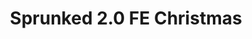 ---
slug: sprunked-20-fe-christmas-2618
title: Sprunked 2.0 FE Christmas
description: "Sprunked 2.0 FE Christmas is an exciting online game. Play for free directly in your browser!"
icon: /images/popular_mods/Sprunked 2.0 FE Christmas.png
url: https://wowtbc.net/sprunkin/sprunked-fe-christmas/index.html
previewImage: /images/popular_mods/Sprunked 2.0 FE Christmas.png
type: popular mods

# SEO配置
seo:
  title: "Sprunked 2.0 FE Christmas - Play Free Online Game | Fun Browser Games"
  description: "Sprunked 2.0 FE Christmas - Play this fun online game for free in your browser. No download required!"
  ogImage: "/images/popular_mods/Sprunked 2.0 FE Christmas.png"
  keywords: "sprunked-20-fe-christmas-2618, online game, browser game, free game, popular mods game, play online"

videoUrls:
  - https://www.youtube.com/embed/example1
  - https://www.youtube.com/embed/example2

whyPlay:
  title: "Why Play Sprunked 2.0 FE Christmas?"
  items:
    - "Immersive Gameplay: Sprunked 2.0 FE Christmas offers an engaging and immersive gaming experience that will keep you entertained for hours"
    - "Challenging Levels: Test your skills with increasingly difficult challenges and obstacles"
    - "Beautiful Graphics: Enjoy stunning visuals and smooth animations that bring the game world to life"
    - "Regular Updates: New content and features are added regularly to keep the game fresh and exciting"
    - "Free to Play: Experience all the fun without spending a penny"
    - "Community Features: Connect with other players, share strategies, and compete for high scores"
    - "Cross-Platform: Play on any device with a web browser, no downloads required"

features:
  title: "Key Features of Sprunked 2.0 FE Christmas"
  image: "/images/popular_mods/Sprunked 2.0 FE Christmas.png"
  items:
    - "Intuitive Controls: Easy to learn controls make Sprunked 2.0 FE Christmas accessible for players of all skill levels"
    - "Multiple Game Modes: Enjoy various gameplay options that provide different challenges and experiences"
    - "Character Customization: Personalize your gaming experience with unique characters and items"
    - "Achievement System: Complete special tasks to earn rewards and recognition"
    - "Leaderboards: Compete with players worldwide and see who can achieve the highest scores"

characteristics:
  title: "Game Characteristics"
  image: "/images/popular_mods/Sprunked 2.0 FE Christmas.png"
  items:
    - "Genre: Popular mods game with elements of strategy and skill"
    - "Difficulty: Suitable for both casual gamers and those seeking a challenge"
    - "Play Time: Quick sessions or extended gameplay, depending on your preference"
    - "Art Style: Vibrant and engaging visuals that enhance the gaming experience"
    - "Sound Design: Immersive audio that complements the gameplay perfectly"

info: "Sprunked 2.0 FE Christmas is an exciting online game that offers players a unique and engaging gaming experience. With its intuitive controls, stunning visuals, and challenging gameplay, Sprunked 2.0 FE Christmas provides hours of entertainment for players of all ages and skill levels. Whether you're looking for a quick gaming session during a break or an extended play session, Sprunked 2.0 FE Christmas delivers an immersive experience that will keep you coming back for more. The game features multiple levels of increasing difficulty, ensuring that players are constantly challenged as they progress. With regular updates adding new content and features, Sprunked 2.0 FE Christmas remains fresh and exciting, providing endless entertainment options for its growing community of players."

howToPlayIntro: "Welcome to Sprunked 2.0 FE Christmas! This guide will walk you through the basics and help you master the game. Whether you're a beginner or looking to improve your skills, these tips and instructions will enhance your gaming experience."

howToPlaySteps:
  - title: "Getting Started"
    description: "Begin your Sprunked 2.0 FE Christmas adventure by familiarizing yourself with the controls. Use your keyboard or mouse to navigate through the game interface. The tutorial will guide you through the basic mechanics and help you understand the objectives."
  - title: "Understanding the Objectives"
    description: "In Sprunked 2.0 FE Christmas, your main goal is to progress through levels by completing specific objectives. Each level presents unique challenges that require different strategies and approaches."
  - title: "Mastering the Controls"
    description: "Practice using the controls to improve your precision and reaction time. Sprunked 2.0 FE Christmas requires quick reflexes and strategic thinking to overcome obstacles and defeat opponents."
  - title: "Utilizing Power-ups"
    description: "Collect power-ups throughout the game to enhance your abilities and overcome difficult challenges. Each power-up offers unique advantages that can be crucial for success."
  - title: "Developing Strategies"
    description: "As you progress in Sprunked 2.0 FE Christmas, develop effective strategies for different scenarios. Analyze patterns, anticipate challenges, and adapt your approach to maximize your performance."

faq:
  title: "Frequently Asked Questions about Sprunked 2.0 FE Christmas"
  items:
    - question: "Is Sprunked 2.0 FE Christmas free to play?"
      answer: "Yes, Sprunked 2.0 FE Christmas is completely free to play directly in your web browser. No downloads or purchases are required to enjoy the full game experience."
    - question: "Can I play Sprunked 2.0 FE Christmas on mobile devices?"
      answer: "Yes, Sprunked 2.0 FE Christmas is optimized for both desktop and mobile play. You can enjoy the game on any device with a web browser and internet connection."
    - question: "Are there any in-game purchases?"
      answer: "While Sprunked 2.0 FE Christmas is free to play, there may be optional in-game purchases available for cosmetic items or additional features that don't affect core gameplay."
    - question: "How often is Sprunked 2.0 FE Christmas updated?"
      answer: "The developers regularly update Sprunked 2.0 FE Christmas with new content, features, and improvements based on player feedback and game performance."
    - question: "Can I play Sprunked 2.0 FE Christmas offline?"
      answer: "Currently, Sprunked 2.0 FE Christmas requires an internet connection to play as it's a browser-based online game."
    - question: "Is Sprunked 2.0 FE Christmas suitable for children?"
      answer: "Yes, Sprunked 2.0 FE Christmas is designed to be family-friendly and suitable for players of all ages."
    - question: "How do I report bugs or issues?"
      answer: "If you encounter any problems while playing Sprunked 2.0 FE Christmas, you can report them through the game's support page or contact the developers directly through their website."
    - question: "Still Have Questions?"
      answer: "If you have additional questions about Sprunked 2.0 FE Christmas that aren't covered in this FAQ, please visit our support center or contact our customer service team for assistance."
---